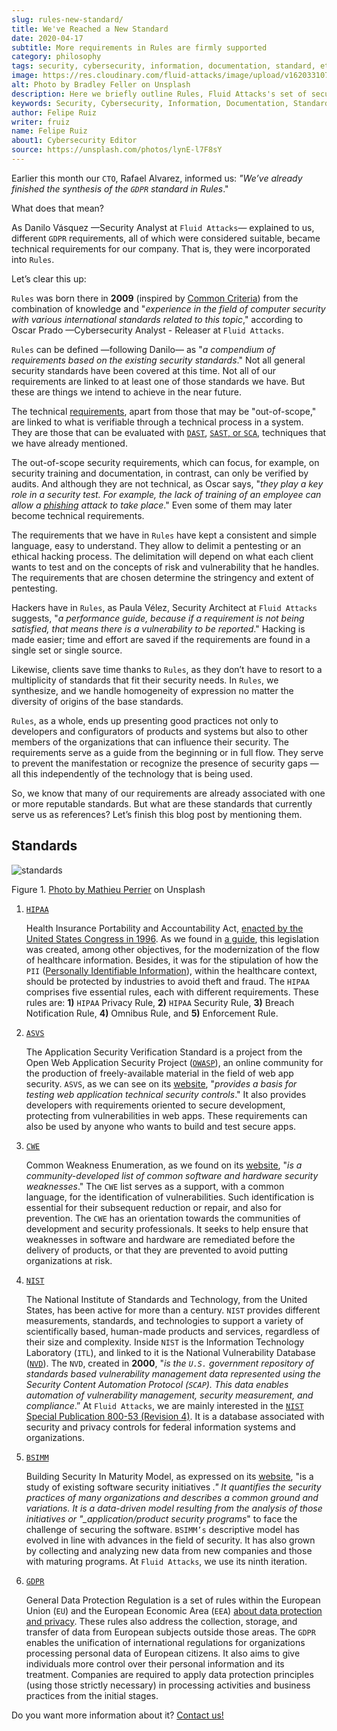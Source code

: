 ```yaml
---
slug: rules-new-standard/
title: We've Reached a New Standard
date: 2020-04-17
subtitle: More requirements in Rules are firmly supported
category: philosophy
tags: security, cybersecurity, information, documentation, standard, ethical-hacking
image: https://res.cloudinary.com/fluid-attacks/image/upload/v1620331070/blog/rules-new-standard/cover_ch6n0s.webp
alt: Photo by Bradley Feller on Unsplash
description: Here we briefly outline Rules, Fluid Attacks's set of security requirements, along with the world-renowned standards that have served as a reference for us.
keywords: Security, Cybersecurity, Information, Documentation, Standard, Rules, Ethical Hacking, Pentesting
author: Felipe Ruiz
writer: fruiz
name: Felipe Ruiz
about1: Cybersecurity Editor
source: https://unsplash.com/photos/lynE-l7F8sY
---
```


Earlier this month our `CTO`, Rafael Alvarez, informed us: *"We’ve
already finished the synthesis of the `GDPR` standard in Rules*."

What does that mean?

As Danilo Vásquez —Security Analyst at `Fluid Attacks`— explained to us,
different `GDPR` requirements, all of which were considered suitable,
became technical requirements for our company. That is, they were
incorporated into `Rules`.

Let’s clear this up:

`Rules` was born there in **2009** (inspired by [Common
Criteria](https://www.commoncriteriaportal.org/)) from the combination
of knowledge and "*experience in the field of computer security with
various international standards related to this topic*," according to
Oscar Prado —Cybersecurity Analyst - Releaser at `Fluid Attacks`.

`Rules` can be defined —following Danilo— as "*a compendium of
requirements based on the existing security standards*." Not all general
security standards have been covered at this time. Not all of our
requirements are linked to at least one of those standards we have. But
these are things we intend to achieve in the near future.

The technical
[requirements](https://docs.fluidattacks.com/criteria/requirements/),
apart from those that may be "out-of-scope," are linked to what is
verifiable through a technical process in a system. They are those that
can be evaluated with [`DAST`](../fuzzing-forallsecure/), [`SAST`, or
`SCA`](../sast-sca-kiuwan/), techniques that we have already mentioned.

The out-of-scope security requirements, which can focus, for example, on
security training and documentation, in contrast, can only be verified
by audits. And although they are not technical, as Oscar says, "*they
play a key role in a security test. For example, the lack of training of
an employee can allow a [phishing](../phishing/) attack to take place*."
Even some of them may later become technical requirements.

The requirements that we have in `Rules` have kept a consistent and
simple language, easy to understand. They allow to delimit a pentesting
or an ethical hacking process. The delimitation will depend on what each
client wants to test and on the concepts of risk and vulnerability that
he handles. The requirements that are chosen determine the stringency
and extent of pentesting.

Hackers have in `Rules`, as Paula Vélez, Security Architect at `Fluid
Attacks` suggests, "*a performance guide, because if a requirement is
not being satisfied, that means there is a vulnerability to be
reported*." Hacking is made easier; time and effort are saved if the
requirements are found in a single set or single source.

Likewise, clients save time thanks to `Rules`, as they don’t have to
resort to a multiplicity of standards that fit their security needs. In
`Rules`, we synthesize, and we handle homogeneity of expression no
matter the diversity of origins of the base standards.

`Rules`, as a whole, ends up presenting good practices not only to
developers and configurators of products and systems but also to other
members of the organizations that can influence their security. The
requirements serve as a guide from the beginning or in full flow. They
serve to prevent the manifestation or recognize the presence of security
gaps —all this independently of the technology that is being used.

So, we know that many of our requirements are already associated with
one or more reputable standards. But what are these standards that
currently serve us as references? Let’s finish this blog post by
mentioning them.

## Standards

<div class="imgblock">

![standards](https://res.cloudinary.com/fluid-attacks/image/upload/v1620331068/blog/rules-new-standard/standards_efg4ea.webp)

<div class="title">

Figure 1. [Photo by Mathieu Perrier](https://unsplash.com/photos/1wDyL2_NmE4)
on Unsplash

</div>

</div>

1. [`HIPAA`](https://www.hhs.gov/hipaa/index.html)

    Health Insurance Portability and Accountability Act, [enacted by the
    United States Congress
    in 1996](https://en.wikipedia.org/wiki/Health_Insurance_Portability_and_Accountability_Act).
    As we found in [a
    guide](https://www.hipaaguide.net/hipaa-for-dummies/), this
    legislation was created, among other objectives, for the
    modernization of the flow of healthcare information. Besides, it was
    for the stipulation of how the `PII` ([Personally Identifiable
    Information](../pii-leakage-whitehat/)), within the healthcare
    context, should be protected by industries to avoid theft and fraud.
    The `HIPAA` comprises five essential rules, each with different
    requirements. These rules are: **1)** `HIPAA` Privacy Rule, **2)**
    `HIPAA` Security Rule, **3)** Breach Notification Rule, **4)**
    Omnibus Rule, and **5)** Enforcement Rule.

2. [`ASVS`](https://owasp.org/www-project-application-security-verification-standard/)

    The Application Security Verification Standard is a project from the
    Open Web Application Security Project
    ([`OWASP`](https://en.wikipedia.org/wiki/OWASP)), an online
    community for the production of freely-available material in the
    field of web app security. `ASVS`, as we can see on its
    [website](https://owasp.org/www-project-application-security-verification-standard/),
    "*provides a basis for testing web application technical security
    controls*." It also provides developers with requirements oriented
    to secure development, protecting from vulnerabilities in web apps.
    These requirements can also be used by anyone who wants to build and
    test secure apps.

3. [`CWE`](https://cwe.mitre.org/)

    Common Weakness Enumeration, as we found on its
    [website](https://cwe.mitre.org/), "*is a community-developed list
    of common software and hardware security weaknesses*." The `CWE`
    list serves as a support, with a common language, for the
    identification of vulnerabilities. Such identification is essential
    for their subsequent reduction or repair, and also for prevention.
    The `CWE` has an orientation towards the communities of development
    and security professionals. It seeks to help ensure that weaknesses
    in software and hardware are remediated before the delivery of
    products, or that they are prevented to avoid putting organizations
    at risk.

4. [`NIST`](https://www.nist.gov/about-nist)

    The National Institute of Standards and Technology, from the United
    States, has been active for more than a century. `NIST` provides
    different measurements, standards, and technologies to support a
    variety of scientifically based, human-made products and services,
    regardless of their size and complexity. Inside `NIST` is the
    Information Technology Laboratory (`ITL`), and linked to it is the
    National Vulnerability Database
    ([`NVD`](https://nvd.nist.gov/general)). The `NVD`, created in
    **2000**, "*is the `U.S.` government repository of standards based
    vulnerability management data represented using the Security Content
    Automation Protocol (`SCAP`). This data enables automation of
    vulnerability management, security measurement, and compliance*.” At
    `Fluid Attacks`, we are mainly interested in the [`NIST` Special
    Publication 800-53 (Revision 4)](https://nvd.nist.gov/800-53/Rev4).
    It is a database associated with security and privacy controls for
    federal information systems and organizations.

5. [`BSIMM`](https://www.bsimm.com/)

    Building Security In Maturity Model, as expressed on its
    [website](https://www.bsimm.com/), "is a study of existing software
    security initiatives *." It quantifies the security practices of
    many organizations and describes a common ground and variations. It
    is a data-driven model resulting from the analysis of those
    initiatives or "\_application/product security programs*" to face
    the challenge of securing the software. `BSIMM’s` descriptive model
    has evolved in line with advances in the field of security. It has
    also grown by collecting and analyzing new data from new companies
    and those with maturing programs. At `Fluid Attacks`, we use its
    ninth iteration.

6. [`GDPR`](https://gdpr-info.eu/)

    General Data Protection Regulation is a set of rules within the
    European Union (`EU`) and the European Economic Area (`EEA`) [about
    data protection and
    privacy](https://en.wikipedia.org/wiki/General_Data_Protection_Regulation).
    These rules also address the collection, storage, and transfer of
    data from European subjects outside those areas. The `GDPR` enables
    the unification of international regulations for organizations
    processing personal data of European citizens. It also aims to give
    individuals more control over their personal information and its
    treatment. Companies are required to apply data protection
    principles (using those strictly necessary) in processing activities
    and business practices from the initial stages.

Do you want more information about it? [Contact us\!](../../contact-us/)

